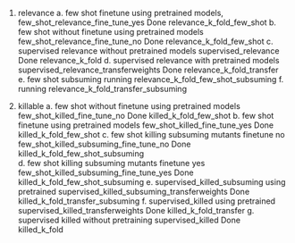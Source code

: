 1. relevance
    a. few shot finetune using pretrained models,          few_shot_relevance_fine_tune_yes    Done             relevance_k_fold_few_shot
    b. few shot without finetune using pretrained models   few_shot_relevance_fine_tune_no     Done             relevance_k_fold_few_shot
    c. supervised relevance  without pretrained models     supervised_relevance                Done             relevance_k_fold
    d. supervised relevance  with pretrained models        supervised_relevance_transferweights Done         relevance_k_fold_transfer
    e. few shot subsuming                                                                       running         relevance_k_fold_few_shot_subsuming
    f.                                                                                          running         relevance_k_fold_transfer_subsuming

2. killable
    a. few shot without finetune using pretrained models   few_shot_killed_fine_tune_no         Done             killed_k_fold_few_shot
    b. few shot finetune using pretrained models           few_shot_killed_fine_tune_yes        Done             killed_k_fold_few_shot
    c. few shot killing subsuming mutants   finetune no    few_shot_killed_subsuming_fine_tune_no  Done          killed_k_fold_few_shot_subsuming   
    d. few shot killing subsuming mutants   finetune yes   few_shot_killed_subsuming_fine_tune_yes  Done         killed_k_fold_few_shot_subsuming
    e. supervised_killed_subsuming   using pretrained      supervised_killed_subsuming_transferweights Done      killed_k_fold_transfer_subsuming
    f. supervised_killed    using pretrained               supervised_killed_transferweights           Done      killed_k_fold_transfer
    g. supervised killed without pretraining               supervised_killed                           Done      killed_k_fold
